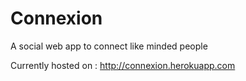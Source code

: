 # Connexion
A social web app to connect like minded people

Currently hosted on : http://connexion.herokuapp.com
